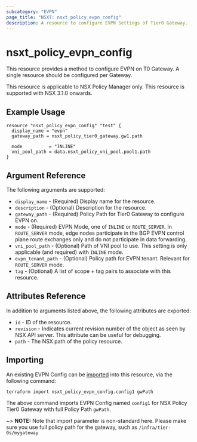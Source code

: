 ```yaml
---
subcategory: "EVPN"
page_title: "NSXT: nsxt_policy_evpn_config"
description: A resource to configure EVPN Settings of Tier0 Gateway.
---
```


# nsxt_policy_evpn_config

This resource provides a method to configure EVPN on T0 Gateway. A single resource should be configured per Gateway.

This resource is applicable to NSX Policy Manager only.
This resource is supported with NSX 3.1.0 onwards.

## Example Usage

```hcl
resource "nsxt_policy_evpn_config" "test" {
  display_name = "evpn"
  gateway_path = nsxt_policy_tier0_gateway.gw1.path

  mode          = "INLINE"
  vni_pool_path = data.nsxt_policy_vni_pool.pool1.path
}
```

## Argument Reference

The following arguments are supported:

* `display_name` - (Required) Display name for the resource.
* `description` - (Optional) Description for the resource.
* `gateway_path` - (Required) Policy Path for Tier0 Gateway to configure EVPN on.
* `mode` - (Required) EVPN Mode, one of `INLINE` or `ROUTE_SERVER`. In `ROUTE_SERVER` mode, edge nodes participate in the BGP EVPN control plane route exchanges only and do not participate in data forwarding.
* `vni_pool_path` - (Optional) Path of VNI pool to use. This setting is only applicable (and required) with `INLINE` mode.
* `evpn_tenant_path` - (Optional) Policy path for EVPN tenant. Relevant for `ROUTE_SERVER` mode.
* `tag` - (Optional) A list of scope + tag pairs to associate with this resource.

## Attributes Reference

In addition to arguments listed above, the following attributes are exported:

* `id` - ID of the resource.
* `revision` - Indicates current revision number of the object as seen by NSX API server. This attribute can be useful for debugging.
* `path` - The NSX path of the policy resource.

## Importing

An existing EVPN Config can be [imported][docs-import] into this resource, via the following command:

 [docs-import]: https://developer.hashicorp.com/terraform/cli/import

```shell
terraform import nsxt_policy_evpn_config.config1 gwPath
```

The above command imports EVPN Config named `config1` for NSX Policy Tier0 Gateway with full Policy Path `gwPath`.

~> **NOTE:** Note that import parameter is non-standard here. Please make sure you use full policy path for the gateway, such as `/infra/tier-0s/mygateway`
